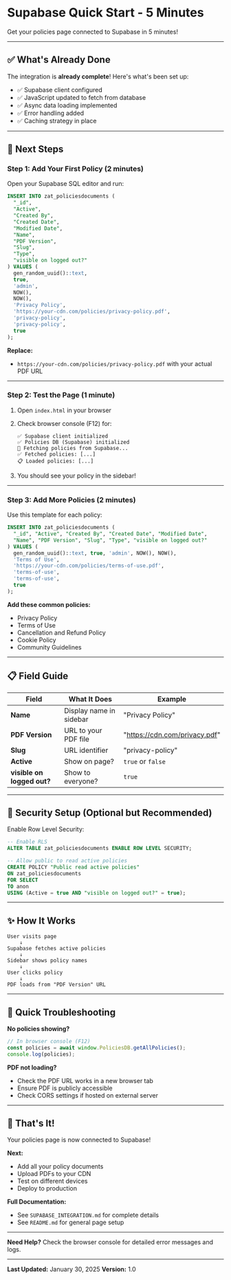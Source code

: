 # Supabase Quick Start - 5 Minutes

Get your policies page connected to Supabase in 5 minutes!

---

## ✅ What's Already Done

The integration is **already complete**! Here's what's been set up:

- ✅ Supabase client configured
- ✅ JavaScript updated to fetch from database
- ✅ Async data loading implemented
- ✅ Error handling added
- ✅ Caching strategy in place

---

## 🚀 Next Steps

### Step 1: Add Your First Policy (2 minutes)

Open your Supabase SQL editor and run:

```sql
INSERT INTO zat_policiesdocuments (
  "_id",
  "Active",
  "Created By",
  "Created Date",
  "Modified Date",
  "Name",
  "PDF Version",
  "Slug",
  "Type",
  "visible on logged out?"
) VALUES (
  gen_random_uuid()::text,
  true,
  'admin',
  NOW(),
  NOW(),
  'Privacy Policy',
  'https://your-cdn.com/policies/privacy-policy.pdf',
  'privacy-policy',
  'privacy-policy',
  true
);
```

**Replace:**
- `https://your-cdn.com/policies/privacy-policy.pdf` with your actual PDF URL

---

### Step 2: Test the Page (1 minute)

1. Open `index.html` in your browser
2. Check browser console (F12) for:
   ```
   ✅ Supabase client initialized
   ✅ Policies DB (Supabase) initialized
   📡 Fetching policies from Supabase...
   ✅ Fetched policies: [...]
   📋 Loaded policies: [...]
   ```

3. You should see your policy in the sidebar!

---

### Step 3: Add More Policies (2 minutes)

Use this template for each policy:

```sql
INSERT INTO zat_policiesdocuments (
  "_id", "Active", "Created By", "Created Date", "Modified Date",
  "Name", "PDF Version", "Slug", "Type", "visible on logged out?"
) VALUES (
  gen_random_uuid()::text, true, 'admin', NOW(), NOW(),
  'Terms of Use',
  'https://your-cdn.com/policies/terms-of-use.pdf',
  'terms-of-use',
  'terms-of-use',
  true
);
```

**Add these common policies:**
- Privacy Policy
- Terms of Use
- Cancellation and Refund Policy
- Cookie Policy
- Community Guidelines

---

## 📋 Field Guide

| Field | What It Does | Example |
|-------|-------------|---------|
| **Name** | Display name in sidebar | "Privacy Policy" |
| **PDF Version** | URL to your PDF file | "https://cdn.com/privacy.pdf" |
| **Slug** | URL identifier | "privacy-policy" |
| **Active** | Show on page? | `true` or `false` |
| **visible on logged out?** | Show to everyone? | `true` |

---

## 🔐 Security Setup (Optional but Recommended)

Enable Row Level Security:

```sql
-- Enable RLS
ALTER TABLE zat_policiesdocuments ENABLE ROW LEVEL SECURITY;

-- Allow public to read active policies
CREATE POLICY "Public read active policies"
ON zat_policiesdocuments
FOR SELECT
TO anon
USING (Active = true AND "visible on logged out?" = true);
```

---

## ✨ How It Works

```
User visits page
    ↓
Supabase fetches active policies
    ↓
Sidebar shows policy names
    ↓
User clicks policy
    ↓
PDF loads from "PDF Version" URL
```

---

## 🐛 Quick Troubleshooting

**No policies showing?**
```javascript
// In browser console (F12)
const policies = await window.PoliciesDB.getAllPolicies();
console.log(policies);
```

**PDF not loading?**
- Check the PDF URL works in a new browser tab
- Ensure PDF is publicly accessible
- Check CORS settings if hosted on external server

---

## 🎯 That's It!

Your policies page is now connected to Supabase!

**Next:**
- Add all your policy documents
- Upload PDFs to your CDN
- Test on different devices
- Deploy to production

**Full Documentation:**
- See `SUPABASE_INTEGRATION.md` for complete details
- See `README.md` for general page setup

---

**Need Help?**
Check the browser console for detailed error messages and logs.

---

**Last Updated:** January 30, 2025
**Version:** 1.0
